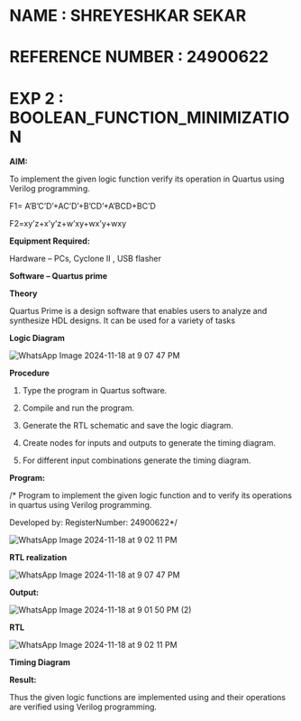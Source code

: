 # NAME : SHREYESHKAR SEKAR

# REFERENCE NUMBER : 24900622

# EXP 2 : BOOLEAN_FUNCTION_MINIMIZATION

**AIM:**

To implement the given logic function verify its operation in Quartus using Verilog programming.

F1= A’B’C’D’+AC’D’+B’CD’+A’BCD+BC’D 

F2=xy’z+x’y’z+w’xy+wx’y+wxy

**Equipment Required:**

Hardware – PCs, Cyclone II , USB flasher

**Software – Quartus prime**

**Theory**

Quartus Prime is a design software that enables users to analyze and synthesize HDL designs. It can be used for a variety of tasks


**Logic Diagram**

![WhatsApp Image 2024-11-18 at 9 07 47 PM](https://github.com/user-attachments/assets/fbe4a863-9f3e-4c84-819e-80962a0577c1)




**Procedure**

1.	Type the program in Quartus software.

2.	Compile and run the program.

3.	Generate the RTL schematic and save the logic diagram.

4.	Create nodes for inputs and outputs to generate the timing diagram.

5.	For different input combinations generate the timing diagram.


**Program:**

/* Program to implement the given logic function and to verify its operations in quartus using Verilog programming. 

Developed by: RegisterNumber: 24900622*/


![WhatsApp Image 2024-11-18 at 9 02 11 PM](https://github.com/user-attachments/assets/bf5bb8a5-a821-44c7-a109-0e250e0d9292)



**RTL realization**


![WhatsApp Image 2024-11-18 at 9 07 47 PM](https://github.com/user-attachments/assets/6863cf90-0997-4267-ac09-42a67cef1692)


**Output:**

![WhatsApp Image 2024-11-18 at 9 01 50 PM (2)](https://github.com/user-attachments/assets/3501684f-10c6-43f6-b414-8d6b5825ed96)




**RTL**

![WhatsApp Image 2024-11-18 at 9 02 11 PM](https://github.com/user-attachments/assets/71c24766-8fbd-4f1a-aa72-dfa3475c21a4)


**Timing Diagram**

**Result:**

Thus the given logic functions are implemented using and their operations are verified using Verilog programming.

